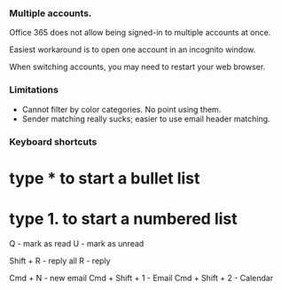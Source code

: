 ### Multiple accounts.

Office 365 does not allow being signed-in to multiple accounts at once.

Easiest workaround is to open one account in an incognito window.

When switching accounts, you may need to restart your web browser.


### Limitations

* Cannot filter by color categories. No point using them.
* Sender matching really sucks; easier to use email header matching.


### Keyboard shortcuts

# type * to start a bullet list
# type 1. to start a numbered list

Q - mark as read
U - mark as unread

Shift + R - reply all
R - reply

Cmd + N - new email
Cmd + Shift + 1 - Email
Cmd + Shift + 2 - Calendar